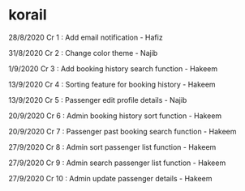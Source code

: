 # korail
28/8/2020 Cr 1 : Add email notification - Hafiz

31/8/2020
Cr 2 : Change color theme - Najib

1/9/2020 Cr 3 : Add booking history search function - Hakeem

13/9/2020 Cr 4 : Sorting feature for booking history - Hakeem

13/9/2020  Cr 5 : Passenger edit profile details - Najib

20/9/2020 Cr 6 : Admin booking history sort function - Hakeem

20/9/2020 Cr 7 : Passenger past booking search function - Hakeem

27/9/2020 Cr 8 : Admin sort passenger list function - Hakeem

27/9/2020 Cr 9 : Admin search passenger list function - Hakeem

27/9/2020 Cr 10 : Admin update passenger details - Hakeem
